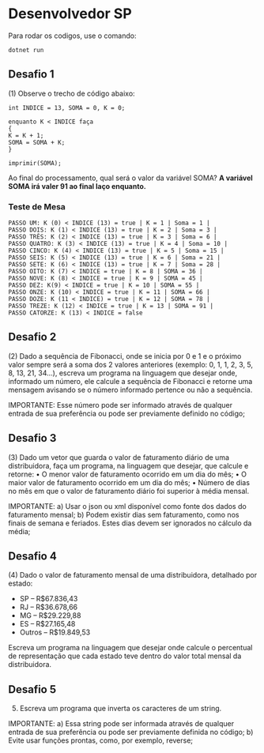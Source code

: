 # Desenvolvedor SP

Para rodar os codigos, use o comando:

`dotnet run`

## Desafio 1 

(1) Observe o trecho de código abaixo:

```
int INDICE = 13, SOMA = 0, K = 0;

enquanto K < INDICE faça
{
K = K + 1;
SOMA = SOMA + K;
}

imprimir(SOMA);
```

Ao final do processamento, qual será o valor da variável SOMA? **A variável SOMA irá valer 91 ao final
laço enquanto.**

### Teste de Mesa

```
PASSO UM: K (0) < INDICE (13) = true | K = 1 | Soma = 1 | 
PASSO DOIS: K (1) < INDICE (13) = true | K = 2 | Soma = 3 | 
PASSO TRÊS: K (2) < INDICE (13) = true | K = 3 | Soma = 6 | 
PASSO QUATRO: K (3) < INDICE (13) = true | K = 4 | Soma = 10 | 
PASSO CINCO: K (4) < INDICE (13) = true | K = 5 | Soma = 15 | 
PASSO SEIS: K (5) < INDICE (13) = true | K = 6 | Soma = 21 | 
PASSO SETE: K (6) < INDICE (13) = true | K = 7 | Soma = 28 | 
PASSO OITO: K (7) < INDICE = true | K = 8 | SOMA = 36 | 
PASSO NOVE: K (8) < INDICE = true | K = 9 | SOMA = 45 |
PASSO DEZ: K(9) < INDICE = true | K = 10 | SOMA = 55 | 
PASSO ONZE: K (10) < INDICE = true | K = 11 | SOMA = 66 | 
PASSO DOZE: K (11 < INDICE) = true | K = 12 | SOMA = 78 | 
PASSO TREZE: K (12) < INDICE = true | K = 13 | SOMA = 91 | 
PASSO CATORZE: K (13) < INDICE = false
```

## Desafio 2
(2) Dado a sequência de Fibonacci, onde se inicia por 0 e 1 e o próximo valor sempre será a soma dos 2 valores anteriores (exemplo: 0, 1, 1, 2, 3, 5, 8, 13, 21, 34...), escreva um programa na linguagem que desejar onde, informado um número, ele calcule a sequência de Fibonacci e retorne uma mensagem avisando se o número informado pertence ou não a sequência.

IMPORTANTE:
Esse número pode ser informado através de qualquer entrada de sua preferência ou pode ser previamente definido no código;

## Desafio 3
(3) Dado um vetor que guarda o valor de faturamento diário de uma distribuidora, faça um programa, na linguagem que desejar, que calcule e retorne:
• O menor valor de faturamento ocorrido em um dia do mês;
• O maior valor de faturamento ocorrido em um dia do mês;
• Número de dias no mês em que o valor de faturamento diário foi superior à média mensal.

IMPORTANTE:
a) Usar o json ou xml disponível como fonte dos dados do faturamento mensal;
b) Podem existir dias sem faturamento, como nos finais de semana e feriados. Estes dias devem ser ignorados no cálculo da média;

## Desafio 4
(4) Dado o valor de faturamento mensal de uma distribuidora, detalhado por estado:

- SP – R$67.836,43
- RJ – R$36.678,66
- MG – R$29.229,88
- ES – R$27.165,48
- Outros – R$19.849,53

Escreva um programa na linguagem que desejar onde calcule o percentual de representação que cada estado teve dentro do valor total mensal da distribuidora.

## Desafio 5
5) Escreva um programa que inverta os caracteres de um string.

IMPORTANTE:
a) Essa string pode ser informada através de qualquer entrada de sua preferência ou pode ser previamente definida no código;
b) Evite usar funções prontas, como, por exemplo, reverse;
